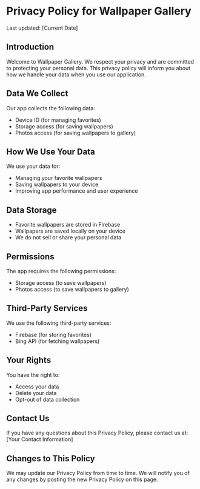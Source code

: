 # Privacy Policy for Wallpaper Gallery

Last updated: [Current Date]

## Introduction

Welcome to Wallpaper Gallery. We respect your privacy and are committed to protecting your personal data. This privacy policy will inform you about how we handle your data when you use our application.

## Data We Collect

Our app collects the following data:
- Device ID (for managing favorites)
- Storage access (for saving wallpapers)
- Photos access (for saving wallpapers to gallery)

## How We Use Your Data

We use your data for:
- Managing your favorite wallpapers
- Saving wallpapers to your device
- Improving app performance and user experience

## Data Storage

- Favorite wallpapers are stored in Firebase
- Wallpapers are saved locally on your device
- We do not sell or share your personal data

## Permissions

The app requires the following permissions:
- Storage access (to save wallpapers)
- Photos access (to save wallpapers to gallery)

## Third-Party Services

We use the following third-party services:
- Firebase (for storing favorites)
- Bing API (for fetching wallpapers)

## Your Rights

You have the right to:
- Access your data
- Delete your data
- Opt-out of data collection

## Contact Us

If you have any questions about this Privacy Policy, please contact us at:
[Your Contact Information]

## Changes to This Policy

We may update our Privacy Policy from time to time. We will notify you of any changes by posting the new Privacy Policy on this page. 